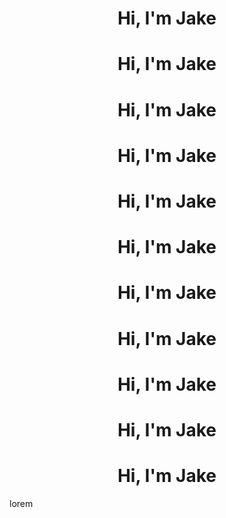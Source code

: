 
<h1 align="center">
  Hi, I'm Jake
</h2>

<h1 align="center">
  Hi, I'm Jake
</h2>
<h1 align="center">
  Hi, I'm Jake
</h2>
<h1 align="center">
  Hi, I'm Jake
</h2>
<h1 align="center">
  Hi, I'm Jake
</h2><h1 align="center">
  Hi, I'm Jake
</h2><h1 align="center">
  Hi, I'm Jake
</h2><h1 align="center">
  Hi, I'm Jake
</h2><h1 align="center">
  Hi, I'm Jake
</h2><h1 align="center">
  Hi, I'm Jake
</h2><h1 align="center">
  Hi, I'm Jake
</h2>
<p>lorem</p>
          
